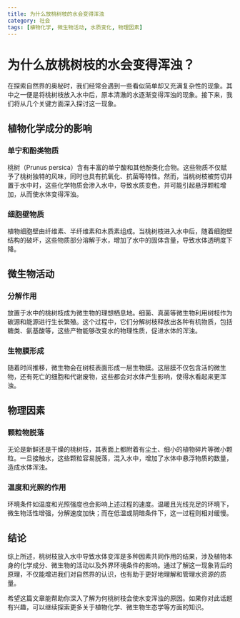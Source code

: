 ```yaml
---
title: 为什么放桃树枝的水会变得浑浊
category: 社会
tags: [植物化学, 微生物活动, 水质变化, 物理因素]
---
```

# 为什么放桃树枝的水会变得浑浊？

在探索自然界的奥秘时，我们经常会遇到一些看似简单却又充满复杂性的现象。其中之一便是将桃树枝放入水中后，原本清澈的水逐渐变得浑浊的现象。接下来，我们将从几个关键方面深入探讨这一现象。

## 植物化学成分的影响

### 单宁和酚类物质

桃树（Prunus persica）含有丰富的单宁酸和其他酚类化合物。这些物质不仅赋予了桃树独特的风味，同时也具有抗氧化、抗菌等特性。然而，当桃树枝被剪切并置于水中时，这些化学物质会渗入水中，导致水质变色，并可能引起悬浮颗粒增加，从而使水体变得浑浊。

### 细胞壁物质

植物细胞壁由纤维素、半纤维素和木质素组成。当桃树枝进入水中后，随着细胞壁结构的破坏，这些物质部分溶解于水，增加了水中的固体含量，导致水体透明度下降。

## 微生物活动

### 分解作用

放置于水中的桃树枝成为微生物的理想栖息地。细菌、真菌等微生物利用树枝作为碳源和能源进行生长繁殖。这个过程中，它们分解树枝释放出各种有机物质，包括糖类、氨基酸等，这些产物能够改变水的物理性质，促进水体的浑浊。

### 生物膜形成

随着时间推移，微生物会在树枝表面形成一层生物膜。这层膜不仅包含活的微生物，还有死亡的细胞和代谢废物，这些都会对水体产生影响，使得水看起来更浑浊。

## 物理因素

### 颗粒物脱落

无论是新鲜还是干燥的桃树枝，其表面上都附着有尘土、细小的植物碎片等微小颗粒。一旦接触水，这些颗粒容易脱落，混入水中，增加了水体中悬浮物质的数量，造成水体浑浊。

### 温度和光照的作用

环境条件如温度和光照强度也会影响上述过程的速度。温暖且光线充足的环境下，微生物活性增强，分解速度加快；而在低温或阴暗条件下，这一过程则相对缓慢。

## 结论

综上所述，桃树枝放入水中导致水体变浑是多种因素共同作用的结果，涉及植物本身的化学成分、微生物的活动以及外界环境条件的影响。通过了解这一现象背后的原理，不仅能增进我们对自然界的认识，也有助于更好地理解和管理水资源的质量。

希望这篇文章能帮助你深入了解为何桃树枝会使水变浑浊的原因。如果你对此话题有兴趣，可以继续探索更多关于植物化学、微生物生态学等方面的知识。